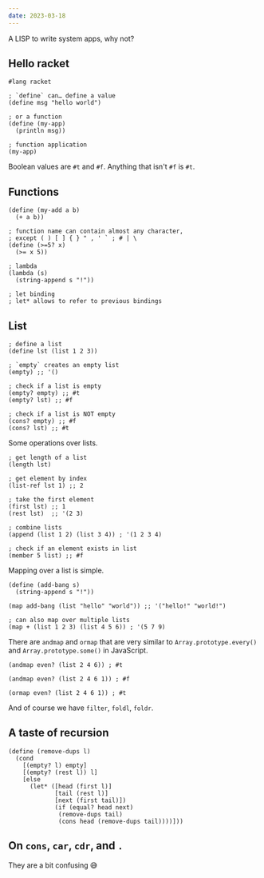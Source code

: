 ```yaml
---
date: 2023-03-18
---
```


A LISP to write system apps, why not?

## Hello racket

```rkt
#lang racket

; `define` can… define a value
(define msg "hello world")

; or a function
(define (my-app)
  (println msg))

; function application
(my-app)
```

Boolean values are `#t` and `#f`. Anything that isn't `#f` is `#t`.

## Functions

```racket
(define (my-add a b)
  (+ a b))

; function name can contain almost any character,
; except ( ) [ ] { } " , ' ` ; # | \
(define (>=5? x)
  (>= x 5))

; lambda
(lambda (s)
  (string-append s "!"))

; let binding
; let* allows to refer to previous bindings
```

## List

```rkt
; define a list
(define lst (list 1 2 3))

; `empty` creates an empty list
(empty) ;; '()

; check if a list is empty
(empty? empty) ;; #t
(empty? lst) ;; #f

; check if a list is NOT empty
(cons? empty) ;; #f
(cons? lst) ;; #t
```

Some operations over lists.

```rkt
; get length of a list
(length lst)

; get element by index
(list-ref lst 1) ;; 2

; take the first element
(first lst) ;; 1
(rest lst)  ;; '(2 3)

; combine lists
(append (list 1 2) (list 3 4)) ; '(1 2 3 4)

; check if an element exists in list
(member 5 list) ;; #f
```

Mapping over a list is simple.

```rkt
(define (add-bang s)
  (string-append s "!"))

(map add-bang (list "hello" "world")) ;; '("hello!" "world!")

; can also map over multiple lists
(map + (list 1 2 3) (list 4 5 6)) ; '(5 7 9)
```

There are `andmap` and `ormap` that are very similar to `Array.prototype.every()` and `Array.prototype.some()` in JavaScript.

```rkt
(andmap even? (list 2 4 6)) ; #t

(andmap even? (list 2 4 6 1)) ; #f

(ormap even? (list 2 4 6 1)) ; #t
```

And of course we have `filter`, `foldl`, `foldr`.

## A taste of recursion

```rkt
(define (remove-dups l)
  (cond
    [(empty? l) empty]
    [(empty? (rest l)) l]
    [else
      (let* ([head (first l)]
             [tail (rest l)]
             [next (first tail)])
             (if (equal? head next)
              (remove-dups tail)
              (cons head (remove-dups tail))))]))
```

## On `cons`, `car`, `cdr`, and `.`

They are a bit confusing 😅
